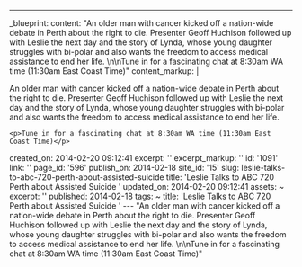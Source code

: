 ---
_blueprint:
  content: "An older man with cancer kicked off a nation-wide debate in Perth about
    the right to die. Presenter Geoff Huchison followed up with Leslie the next day
    and the story of Lynda, whose young daughter struggles with bi-polar and also
    wants the freedom to access medical assistance to end her life. \n\nTune in for
    a fascinating chat at 8:30am WA time (11:30am East Coast Time)"
  content_markup: |
    <p>An older man with cancer kicked off a nation-wide debate in Perth about the right to die. Presenter Geoff Huchison followed up with Leslie the next day and the story of Lynda, whose young daughter struggles with bi-polar and also wants the freedom to access medical assistance to end her life.</p>

    <p>Tune in for a fascinating chat at 8:30am WA time (11:30am East Coast Time)</p>
  created_on: 2014-02-20 09:12:41
  excerpt: ''
  excerpt_markup: ''
  id: '1091'
  link: ''
  page_id: '596'
  publish_on: 2014-02-18
  site_id: '15'
  slug: leslie-talks-to-abc-720-perth-about-assisted-suicide
  title: 'Leslie Talks to ABC 720 Perth about Assisted Suicide '
  updated_on: 2014-02-20 09:12:41
assets: ~
excerpt: ''
published: 2014-02-18
tags: ~
title: 'Leslie Talks to ABC 720 Perth about Assisted Suicide '
--- "An older man with cancer kicked off a nation-wide debate in Perth about the right
  to die. Presenter Geoff Huchison followed up with Leslie the next day and the story
  of Lynda, whose young daughter struggles with bi-polar and also wants the freedom
  to access medical assistance to end her life. \n\nTune in for a fascinating chat
  at 8:30am WA time (11:30am East Coast Time)"
